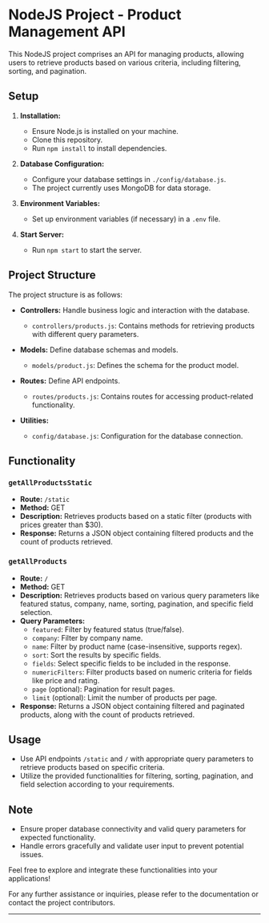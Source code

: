 # NodeJS Project - Product Management API

This NodeJS project comprises an API for managing products, allowing users to retrieve products based on various criteria, including filtering, sorting, and pagination.

## Setup

1. **Installation:**

   - Ensure Node.js is installed on your machine.
   - Clone this repository.
   - Run `npm install` to install dependencies.

2. **Database Configuration:**

   - Configure your database settings in `./config/database.js`.
   - The project currently uses MongoDB for data storage.

3. **Environment Variables:**

   - Set up environment variables (if necessary) in a `.env` file.

4. **Start Server:**
   - Run `npm start` to start the server.

## Project Structure

The project structure is as follows:

- **Controllers:** Handle business logic and interaction with the database.

  - `controllers/products.js`: Contains methods for retrieving products with different query parameters.

- **Models:** Define database schemas and models.

  - `models/product.js`: Defines the schema for the product model.

- **Routes:** Define API endpoints.

  - `routes/products.js`: Contains routes for accessing product-related functionality.

- **Utilities:**
  - `config/database.js`: Configuration for the database connection.

## Functionality

### `getAllProductsStatic`

- **Route:** `/static`
- **Method:** GET
- **Description:** Retrieves products based on a static filter (products with prices greater than $30).
- **Response:** Returns a JSON object containing filtered products and the count of products retrieved.

### `getAllProducts`

- **Route:** `/`
- **Method:** GET
- **Description:** Retrieves products based on various query parameters like featured status, company, name, sorting, pagination, and specific field selection.
- **Query Parameters:**
  - `featured`: Filter by featured status (true/false).
  - `company`: Filter by company name.
  - `name`: Filter by product name (case-insensitive, supports regex).
  - `sort`: Sort the results by specific fields.
  - `fields`: Select specific fields to be included in the response.
  - `numericFilters`: Filter products based on numeric criteria for fields like price and rating.
  - `page` (optional): Pagination for result pages.
  - `limit` (optional): Limit the number of products per page.
- **Response:** Returns a JSON object containing filtered and paginated products, along with the count of products retrieved.

## Usage

- Use API endpoints `/static` and `/` with appropriate query parameters to retrieve products based on specific criteria.
- Utilize the provided functionalities for filtering, sorting, pagination, and field selection according to your requirements.

## Note

- Ensure proper database connectivity and valid query parameters for expected functionality.
- Handle errors gracefully and validate user input to prevent potential issues.

Feel free to explore and integrate these functionalities into your applications!

For any further assistance or inquiries, please refer to the documentation or contact the project contributors.

---
